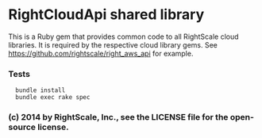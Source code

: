 
# RightCloudApi shared library

This is a Ruby gem that provides common code to all RightScale cloud libraries. It is required by the respective cloud library gems. See https://github.com/rightscale/right_aws_api for example. 

### Tests

```
  bundle install
  bundle exec rake spec

```

### (c) 2014 by RightScale, Inc., see the LICENSE file for the open-source license.
